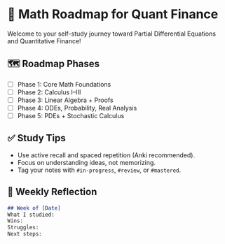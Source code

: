 # 🧠 Math Roadmap for Quant Finance

Welcome to your self-study journey toward Partial Differential Equations and Quantitative Finance!

## 🗺️ Roadmap Phases
- [ ] Phase 1: Core Math Foundations
- [ ] Phase 2: Calculus I–III
- [ ] Phase 3: Linear Algebra + Proofs
- [ ] Phase 4: ODEs, Probability, Real Analysis
- [ ] Phase 5: PDEs + Stochastic Calculus

## ✅ Study Tips
- Use active recall and spaced repetition (Anki recommended).
- Focus on understanding ideas, not memorizing.
- Tag your notes with `#in-progress`, `#review`, or `#mastered`.

## 🔁 Weekly Reflection
```md
## Week of [Date]
What I studied:
Wins:
Struggles:
Next steps:
```
